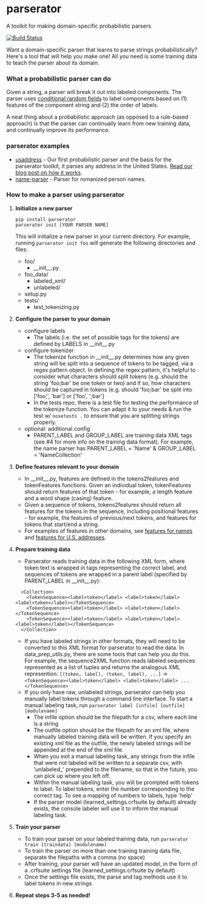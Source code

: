 parserator
==========
A toolkit for making domain-specific probabilistic parsers

[![Build Status](https://travis-ci.org/datamade/parserator.svg?branch=master)](https://travis-ci.org/datamade/parserator)

Want a domain-specific parser that learns to parse strings probabilistically? Here's a tool that will help you make one! All you need is some training data to teach the parser about its domain.

### What a probabilistic parser can do
Given a string, a parser will break it out into labeled components. The parser uses [conditional random fields](http://en.wikipedia.org/wiki/Conditional_random_field) to label components based on (1) features of the component string and (2) the order of labels.

A neat thing about a probabilistic approach (as opposed to a rule-based approach) is that the parser can continually learn from new training data, and continually improve its performance.

### parserator examples

* [usaddress](https://github.com/datamade/usaddress) - Our first probabilistic parser and the basis for the parserator toolkit, it parses any address in the United States. [Read our blog post on how it works](http://datamade.us/blog/parsing-addresses-with-usaddress/).
* [name-parser](https://github.com/datamade/name-parser) - Parser for romanized person names. 

### How to make a parser using parserator
1. **Initialize a new parser**

    ```
    pip install parserator  
    parserator init [YOUR PARSER NAME]  
    ```  
    This will initialize a new parser in your current directory. For example, running ```parserator init foo``` will generate the following directories and files:
    * foo/
      - \_\_init\_\_.py
    * foo_data/
      - labeled_xml/
      - unlabeled/
    * setup.py
    * tests/
      - test_tokenizing.py
2. **Configure the parser to your domain**
    * configure labels  
        - The labels (i.e. the set of possible tags for the tokens) are defined by LABELS in \_\_init\_\_.py
    * configure tokenizer  
        - The tokenize function in \_\_init\_\_.py determines how any given string will be split into a sequence of tokens to be tagged, via a regex pattern object. In defining the regex pattern, it's helpful to consider what characters should split tokens (e.g. should the string 'foo;bar' be one token or two) and if so, how characters should be captured in tokens (e.g. should 'foo;bar' be split into ['foo;', 'bar'] or ['foo', ';bar']  
        - In the tests repo, there is a test file for testing the performance of the tokenize function. You can adapt it to your needs & run the test w/ ```nosetests .``` to ensure that you are splitting strings properly.
    * optional: additional config
        - PARENT\_LABEL and GROUP\_LABEL are training data XML tags (see #4 for more info on the training data format). For example, the name parser has PARENT\_LABEL = 'Name' & GROUP\_LABEL = 'NameCollection'
3. **Define features relevant to your domain**
    * In \_\_init\_\_.py, features are defined in the tokens2features and tokenFeatures functions. Given an individual token, tokenFeatures should return features of that token - for example, a length feature and a word shape (casing) feature.
    * Given a sequence of tokens, tokens2features should return all features for the tokens in the sequence, including positional features - for example, the features of previous/next tokens, and features for tokens that start/end a string.
    * For examples of features in other domains, see [features for names](https://github.com/datamade/name-parser/blob/master/name_parser/__init__.py#L80-L169) and [features for U.S. addresses](https://github.com/datamade/usaddress/blob/master/usaddress/__init__.py#L48-L112).
4. **Prepare training data**
    * Parserator reads training data in the following XML form, where token text is wrapped in tags representing the correct label, and sequences of tokens are wrapped in a parent label (specified by PARENT\_LABEL in \_\_init\_\_.py):  
    ```
      <Collection>  
        <TokenSequence><label>token</label> <label>token</label> <label>token</label></TokenSequence>  
        <TokenSequence><label>token</label> <label>token</label></TokenSequence>  
        <TokenSequence><label>token</label> <label>token</label> <label>token</label></TokenSequence>  
      </Collection>
    ```
    * If you have labeled strings in other formats, they will need to be converted to this XML format for parserator to read the data. In data\_prep\_utils.py, there are some tools that can help you do this. For example, the sequence2XML function reads labeled sequences represented as a list of tuples and returns the analogous XML represention: ```[(token, label), (token, label), ...]``` -> ```<TokenSequence><label>token</label> <label>token</label> ... </TokenSequence>```
    * If you only have raw, unlabeled strings, parserator can help you manually label tokens through a command line interface. To start a manual labeling task, run ```parserator label [infile] [outfile] [modulename]```
      - The infile option should be the filepath for a csv, where each line is a string
      - The outfile option should be the filepath for an xml file, where manually labeled training data will be written. If you specify an existing xml file as the outfile, the newly labeled strings will be appended at the end of the xml file.
      - When you exit a manual labeling task, any strings from the infile that were not labeled will be written to a separate csv, with 'unlabeled_' prepended to the filename, so that in the future, you can pick up where you left off.
      - Within the manual labeling task, you will be prompted with tokens to label. To label tokens, enter the number corresponding to the correct tag. To see a mapping of numbers to labels, type 'help'
      - If the parser model (learned_settings.crfsuite by default) already exists, the console labeler will use it to inform the manual labeling task.
      
5. **Train your parser**
    * To train your parser on your labeled training data, run ```parserator train [traindata] [modulename]```
    * To train the parser on more than one training training data file, separate the filepaths with a comma (no space)
    * After training, your parser will have an updated model, in the form of a .crfsuite settings file (learned_settings.crfsuite by default)
    * Once the settings file exists, the parse and tag methods use it to label tokens in new strings
6. **Repeat steps 3-5 as needed!**
